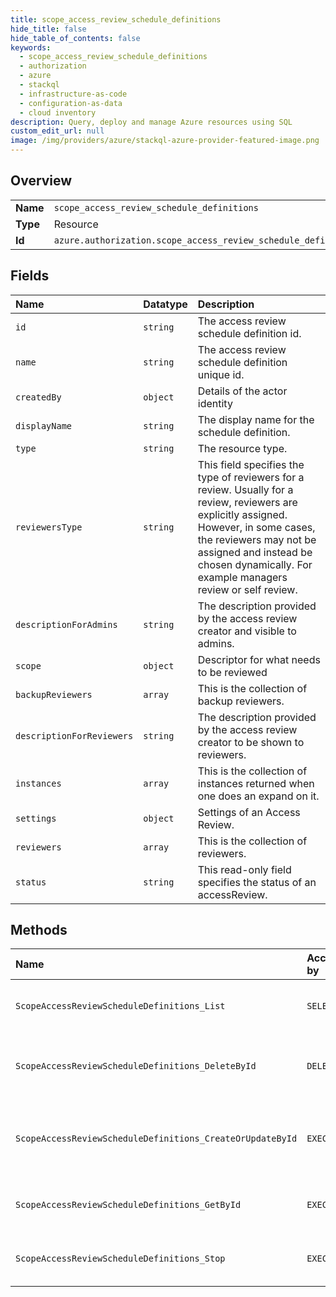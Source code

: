 ```yaml
---
title: scope_access_review_schedule_definitions
hide_title: false
hide_table_of_contents: false
keywords:
  - scope_access_review_schedule_definitions
  - authorization
  - azure    
  - stackql
  - infrastructure-as-code
  - configuration-as-data
  - cloud inventory
description: Query, deploy and manage Azure resources using SQL
custom_edit_url: null
image: /img/providers/azure/stackql-azure-provider-featured-image.png
---
```

  
    

## Overview
<table><tbody>
<tr><td><b>Name</b></td><td><code>scope_access_review_schedule_definitions</code></td></tr>
<tr><td><b>Type</b></td><td>Resource</td></tr>
<tr><td><b>Id</b></td><td><code>azure.authorization.scope_access_review_schedule_definitions</code></td></tr>
</tbody></table>

## Fields
| Name | Datatype | Description |
|:-----|:---------|:------------|
| `id` | `string` | The access review schedule definition id. |
| `name` | `string` | The access review schedule definition unique id. |
| `createdBy` | `object` | Details of the actor identity |
| `displayName` | `string` | The display name for the schedule definition. |
| `type` | `string` | The resource type. |
| `reviewersType` | `string` | This field specifies the type of reviewers for a review. Usually for a review, reviewers are explicitly assigned. However, in some cases, the reviewers may not be assigned and instead be chosen dynamically. For example managers review or self review. |
| `descriptionForAdmins` | `string` | The description provided by the access review creator and visible to admins. |
| `scope` | `object` | Descriptor for what needs to be reviewed |
| `backupReviewers` | `array` | This is the collection of backup reviewers. |
| `descriptionForReviewers` | `string` | The description provided by the access review creator to be shown to reviewers. |
| `instances` | `array` | This is the collection of instances returned when one does an expand on it. |
| `settings` | `object` | Settings of an Access Review. |
| `reviewers` | `array` | This is the collection of reviewers. |
| `status` | `string` | This read-only field specifies the status of an accessReview. |
## Methods
| Name | Accessible by | Required Params | Description |
|:-----|:--------------|:----------------|:------------|
| `ScopeAccessReviewScheduleDefinitions_List` | `SELECT` | `scope` | Get access review schedule definitions |
| `ScopeAccessReviewScheduleDefinitions_DeleteById` | `DELETE` | `scheduleDefinitionId, scope` | Delete access review schedule definition |
| `ScopeAccessReviewScheduleDefinitions_CreateOrUpdateById` | `EXEC` | `scheduleDefinitionId, scope` | Create or Update access review schedule definition. |
| `ScopeAccessReviewScheduleDefinitions_GetById` | `EXEC` | `scheduleDefinitionId, scope` | Get single access review definition |
| `ScopeAccessReviewScheduleDefinitions_Stop` | `EXEC` | `scheduleDefinitionId, scope` | Stop access review definition |
